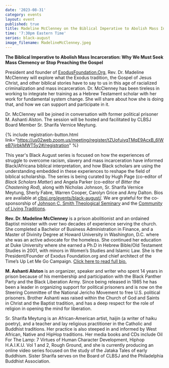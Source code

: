 ```yaml
---
date: '2023-08-31'
category: events
layout: event
published: true
title: Madeline McClenney on the Biblical Imperative to Abolish Mass Incarceration
time: '7:30pm Eastern Time'
series: black-august
image_filename: MadelineMcClenney.jpeg
---
```

**The Biblical Imperative to Abolish Mass Incarceration:
Why We Must Seek Mass Clemency or Stop Preaching the Gospel**

President and founder of [ExodusFoundation.Org](https://exodusfoundation.org/), Rev. Dr. Madeline McClenney will explore what the Exodus tradition, the Gospel of Jesus Christ, and other biblical stories have to say to us in this age of racialized criminalization and mass incarceration. Dr. McClenney has been tireless in working to integrate her training as a Hebrew Testament scholar with her work for fundamental system change. She will share about how she is doing that, and how we can support and participate in it. 

Dr. McClenney will be joined in conversation with former political prisoner M. Ashanti Alston. The session will be hosted and facilitated by CLBSJ Board Member Sr. Sharifa Vernice Meytung.

{% include registration-button.html link="https://us02web.zoom.us/meeting/register/tZUofuivqTMqE9AcxB_6lWeB7jirbkMWT5y2#/registration" %}

This year's Black August series is focused on how the experiences of struggle to overcome racism, slavery and mass incarceration have informed Black/Africana biblical interpretation, and how Black scholars are using the understanding embedded in these experiences to reshape the field of biblical scholarship. The series is being curated by Hugh Page (co-editor of _Black Scholars Matter_) and Angela Parker (co-editor of _Bitter the Chastening Rod_), along with Nicholas Johnson, Sr. Sharifa Vernice Meytung, Sherly Fabre, Warren Cooper, Carolyn Grice and Amy Dalton. Bios are available at [clbsj.org/events/black-august/](https://clbsj.org/events/black-august/). We are grateful for the co-sponsorship of [Johnson C. Smith Theological Seminary](https://www.jcsts.org/) and the [Community of Living Traditions](https://www.facebook.com/CLTMultifaith/).

**Rev. Dr. Madeline McClenney** is a prison abolitionist and an ordained Baptist minister with over two decades of experience serving the church. She completed a Bachelor of Business Administration in Finance, and a Master of Divinity Degree at Howard University in Washington, D.C. where she was an active advocate for the homeless. She continued her education at Duke University where she earned a Ph.D in Hebrew Bible/Old Testament Studies in 2001, with minors in Women’s Studies and Islamic Law. She is the President/Founder of Exodus Foundation.org and chief architect of the Time’s Up Let Me Go Campaign. [Click here to read full bio.](https://www.madelinemcclenney.com/about-dr-mcclenney/)

**M. Ashanti Alston** is an organizer, speaker and writer who spent 14 years in prison because of his membership and participation with the Black Panther Party and the Black Liberation Army. Since being released in 1985 he has been a leader in organizing support for political prisoners and is now on the Steering Committee of the National Jericho Movement to free U.S. political prisoners. Brother Ashanti was raised within the Church of God and Saints in Christ and the Baptist tradition, and has a deep respect for the role of religion in opening the mind for liberation.

Sr. Sharifa Meytung is an African-American artist, haijin (a writer of haiku poetry), and a teacher and lay religious practitioner in the Catholic and Buddhist traditions. Her practice is also steeped in and informed by West African, Native and HipHop traditions. Her media books and CDs include Oil For The Lamp: 7 Virtues of Human Character Development, Hiphop H.A.I.K.U. Vol 1 and 2, Rough Ground, and she is currently producing an online video series focused on the study of the Jataka Tales of early Buddhism. Sister Sharifa serves on the Board of CLBSJ and the Philadelphia Buddhist Association. 